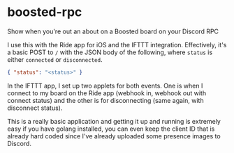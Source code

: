 # boosted-rpc

Show when you're out an about on a Boosted board on your Discord RPC

I use this with the Ride app for iOS and the IFTTT integration. Effectively, it's a basic POST to `/` with the JSON body of the following, where `status` is either `connected` or `disconnected`.

```json
{ "status": "<status>" }
```

In the IFTTT app, I set up two applets for both events. One is when I connect to my board on the Ride app (webhook in, webhook out with connect status) and the other is for disconnecting (same again, with disconnect status).

This is a really basic application and getting it up and running is extremely easy if you have golang installed, you can even keep the client ID that is already
hard coded since I've already uploaded some presence images to Discord.
